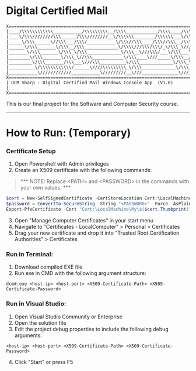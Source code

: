 # Digital Certified Mail
```
X=======================================================================================X
|____/\\\\\\\\\\\\___________/\\\\\\\\\__/\\\\____________/\\\\____/\\\__/\\\___________|
|____\/\\\////////\\\______/\\\////////__\/\\\\\\________/\\\\\\___\/\\\_\/\\\__________|
|_____\/\\\______\//\\\___/\\\/___________\/\\\//\\\____/\\\//\\\__/\\\\\\\\\\\\\_______|
|______\/\\\_______\/\\\__/\\\_____________\/\\\\///\\\/\\\/_\/\\\_\///\\\///\\\/_______|
|_______\/\\\_______\/\\\_\/\\\_____________\/\\\__\///\\\/___\/\\\___\/\\\_\/\\\_______|
|________\/\\\_______\/\\\_\//\\\____________\/\\\____\///_____\/\\\__/\\\\\\\\\\\\\____|
|_________\/\\\_______/\\\___\///\\\__________\/\\\_____________\/\\\_\///\\\///\\\/____|
|__________\/\\\\\\\\\\\\/______\////\\\\\\\\\_\/\\\_____________\/\\\___\/\\\_\/\\\____|
|___________\////////////___________\/////////__\///______________\///____\///__\///____|
X=======================================================================================X
| DCM Sharp - Digital Certified Mail Windows Console App  (V1.0)                        |
X=======================================================================================X
```
This is our final project for the Software and Computer Security course.

---
# How to Run: (Temporary)
### Certificate Setup
1. Open Powershell with Admin privileges
2. Create an X509 certificate with the following commands:
> *** NOTE: Replace \<PATH\> and \<PASSWORD\> in the commands with your own values. ***
```powershell
$cert = New-SelfSignedCertificate -CertStoreLocation Cert:\LocalMachine\My -DnsName "127.0.0.1" -FriendlyName "LocalhostCert" -NotAfter (Get-Date).AddYears(10)
$password = ConvertTo-SecureString -String "<PASSWORD>" -Force -AsPlainText
Export-PfxCertificate -Cert "Cert:\LocalMachine\My\$($cert.Thumbprint)" -FilePath "<PATH>" -Password $password
```
3. Open "Manage Computer Certificates" in your start menu
4. Navigate to "Certificates - LocalComputer" > Personal > Certificates
5. Drag your new certificate and drop it into "Trusted Root Certification Authorities" > Certificates
### Run in Terminal:
1. Download compiled EXE file
2. Run exe in CMD with the following argument structure:
```
dcm#.exe <host-ip> <host-port> <X509-Certificate-Path> <X509-Certificate-Password>
```
### Run in Visual Studio:
1. Open Visual Studio Community or Enterprise
2. Open the solution file
3. Edit the project debug properties to include the following debug arguments:
```
<host-ip> <host-port> <X509-Certificate-Path> <X509-Certificate-Password>
```
4. Click "Start" or press F5
